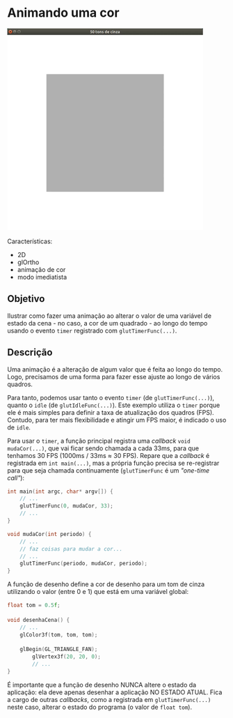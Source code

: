# Animando uma cor

![](../docs/animacao-cor.png)

Características:
  - 2D
  - glOrtho
  - animação de cor
  - modo imediatista

## Objetivo

Ilustrar como fazer uma animação ao alterar o valor de uma variável de estado
da cena - no caso, a cor de um quadrado - ao longo do tempo usando
o evento `timer` registrado com `glutTimerFunc(...)`.

## Descrição

Uma animação é a alteração de algum valor que é feita ao longo do tempo. Logo,
precisamos de uma forma para fazer esse ajuste ao longo de vários quadros.

Para tanto, podemos usar tanto o evento `timer` (de `glutTimerFunc(...)`),
quanto o `idle` (de `glutIdleFunc(...)`). Este exemplo utiliza o `timer` porque
ele é mais simples para definir a taxa de atualização dos quadros (FPS).
Contudo, para ter mais flexibilidade e atingir um FPS maior, é indicado o uso
de `idle`.

Para usar o `timer`, a função principal registra uma _callback_
`void mudaCor(...)`, que vai ficar sendo chamada a cada 33ms, para que tenhamos
30 FPS (1000ms / 33ms ≈ 30 FPS). Repare que a _callback_ é registrada em
`int main(...)`, mas a própria função precisa se re-registrar para que seja
chamada continuamente (`glutTimerFunc` é um _"one-time call"_):

```c
int main(int argc, char* argv[]) {
    // ...
    glutTimerFunc(0, mudaCor, 33);
    // ...
}
```

```c
void mudaCor(int periodo) {
    // ...
    // faz coisas para mudar a cor...
    // ...
    glutTimerFunc(periodo, mudaCor, periodo);
}
```

A função de desenho define a cor de desenho para um tom de cinza utilizando
o valor (entre 0 e 1) que está em uma variável global:

```c
float tom = 0.5f;

void desenhaCena() {
    // ...
    glColor3f(tom, tom, tom);

    glBegin(GL_TRIANGLE_FAN);
        glVertex3f(20, 20, 0);
        // ...
}
```

É importante que a função de desenho NUNCA altere o estado da aplicação: ela
deve apenas desenhar a aplicação NO ESTADO ATUAL. Fica a cargo de outras
_callbacks_, como a registrada em `glutTimerFunc(...)` neste caso, alterar
o estado do programa (o valor de `float tom`).
